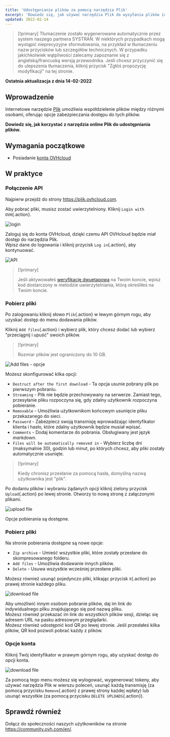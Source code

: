 ```yaml
---
title: 'Udostępnianie plików za pomocą narzędzia Plik'
excerpt: 'Dowiedz się, jak używać narzędzia Plik do wysyłania plików innym osobom'
updated: 2022-02-14
---
```


> [!primary]
> Tłumaczenie zostało wygenerowane automatycznie przez system naszego partnera SYSTRAN. W niektórych przypadkach mogą wystąpić nieprecyzyjne sformułowania, na przykład w tłumaczeniu nazw przycisków lub szczegółów technicznych. W przypadku jakichkolwiek wątpliwości zalecamy zapoznanie się z angielską/francuską wersją przewodnika. Jeśli chcesz przyczynić się do ulepszenia tłumaczenia, kliknij przycisk "Zgłóś propozycję modyfikacji" na tej stronie.
>

**Ostatnia aktualizacja z dnia 14-02-2022**

## Wprowadzenie

Internetowe narzędzie [Plik](https://plik.ovhcloud.com) umożliwia współdzielenie plików między różnymi osobami, oferując opcje zabezpieczania dostępu do tych plików.

**Dowiedz się, jak korzystać z narzędzia online Plik do udostępniania plików.**

## Wymagania początkowe

- Posiadanie [konta OVHcloud](/pages/account/customer/ovhcloud-account-creation)

## W praktyce

### Połączenie API

Najpierw przejdź do strony <https://plik.ovhcloud.com>.

Aby pobrać pliki, musisz zostać uwierzytelniony. Kliknij `Login with OVH`{.action}.

![login](images/plik-login-EU.png)

Zaloguj się do konta OVHcloud, dzięki czemu API OVHcloud będzie miał dostęp do narzędzia Plik.<br>
Wpisz dane do logowania i kliknij przycisk `Log in`{.action}, aby kontynuować.

![API](images/api-login-EU.png)

> [!primary]
>
> Jeśli aktywowałeś [weryfikację dwuetapową](/pages/account/customer/secure-ovhcloud-account-with-2fa) na Twoim koncie, wpisz kod dostarczony w metodzie uwierzytelniania, którą określiłeś na Twoim koncie. 

### Pobierz pliki

Po zalogowaniu kliknij słowo `Plik`{.action} w lewym górnym rogu, aby uzyskać dostęp do menu dodawania plików.

Kliknij `Add files`{.action} i wybierz plik, który chcesz dodać lub wybierz "przeciągnij i upuść" swoich plików.

> [!primary]
>
> Rozmiar plików jest ograniczony do 10 GB.
>

![Add files - opcje](images/plik-add-files-options.png)

Możesz skonfigurować kilka opcji:

- `Destruct after the first download` - Ta opcja usunie pobrany plik po pierwszym pobraniu.
- `Streaming` - Plik nie będzie przechowywany na serwerze. Zamiast tego, przesyłanie pliku rozpoczyna się, gdy zdalny użytkownik rozpoczyna pobieranie.
- `Removable` - Umożliwia użytkownikom końcowym usunięcie pliku przekazanego do sieci.
- `Password` - Zabezpiecz swoją transmisję wprowadzając identyfikator klienta i hasło, które zdalny użytkownik będzie musiał wpisać.
- `Comments` - Dodaj komentarze do pobrania. Obsługiwany jest język *markdown*.
- `Files will be automatically removed in` - Wybierz liczbę dni (maksymalnie 30), godzin lub minut, po których chcesz, aby pliki zostały automatycznie usunięte.

> [!primary]
>
> Kiedy chronisz przesłanie za pomocą hasła, domyślną nazwą użytkownika jest "plik".
>

Po dodaniu plików i wybraniu żądanych opcji kliknij zielony przycisk `Upload`{.action} po lewej stronie. Otworzy to nową stronę z załączonymi plikami.

![upload file](images/plik-upload-EU.png)

Opcje pobierania są dostępne.

### Pobierz pliki

Na stronie pobierania dostępne są nowe opcje:

- `Zip archive` - Umieść wszystkie pliki, które zostały przesłane do skompresowanego folderu.
- `Add files` - Umożliwia dodawanie innych plików.
- `Delete` - Usuwa wszystkie wcześniej przesłane pliki.

Możesz również usunąć pojedynczo pliki, klikając przycisk `X`{.action} po prawej stronie każdego pliku.

![download file](images/plik-download-EU.png)

Aby umożliwić innym osobom pobranie plików, daj im link do indywidualnego pliku znajdującego się pod nazwą pliku.<br>
Możesz również przekazać im link do wszystkich plików sesji, dzieląc się adresem URL na pasku adresowym przeglądarki.<br>
Możesz również udostępnić kod QR po lewej stronie. Jeśli przesłałeś kilka plików, QR kod pozwoli pobrać każdy z plików.

### Opcje konta

Kliknij Twój identyfikator w prawym górnym rogu, aby uzyskać dostęp do opcji konta.

![download file](images/account-options.png)

Za pomocą tego menu możesz się wylogować, wygenerować tokeny, aby używać narzędzia Plik w wierszu poleceń, usunąć każdą transmisję (za pomocą przycisku `Remove`{.action} z prawej strony każdej wpłaty) lub usunąć wszystkie (za pomocą przycisku `DELETE UPLOADS`{.action}).

## Sprawdź również

Dołącz do społeczności naszych użytkowników na stronie <https://community.ovh.com/en/>.
